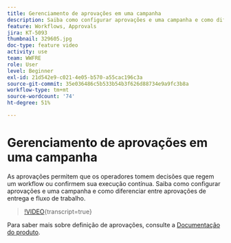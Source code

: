 ```yaml
---
title: Gerenciamento de aprovações em uma campanha
description: Saiba como configurar aprovações e uma campanha e como diferenciar entre aprovações de entrega e fluxo de trabalho.
feature: Workflows, Approvals
jira: KT-5093
thumbnail: 329605.jpg
doc-type: feature video
activity: use
team: WWFRE
role: User
level: Beginner
exl-id: 21d542e9-c021-4e05-b570-a55cac196c3a
source-git-commit: 35e036486c5b533b54b3f626d88734e9a9fc3b8a
workflow-type: tm+mt
source-wordcount: '74'
ht-degree: 51%

---
```


# Gerenciamento de aprovações em uma campanha

As aprovações permitem que os operadores tomem decisões que regem um workflow ou confirmem sua execução contínua.
Saiba como configurar aprovações e uma campanha e como diferenciar entre aprovações de entrega e fluxo de trabalho.

>[!VIDEO](https://video.tv.adobe.com/v/329605?quality=12&learn=on){transcript=true}

Para saber mais sobre definição de aprovações, consulte a [Documentação do produto](https://experienceleague.adobe.com/docs/campaign-classic/using/automating-with-workflows/executing-a-workflow/defining-approvals.html?lang=en#sending-emails).

